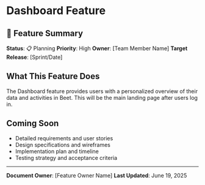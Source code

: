 # Dashboard Feature

## 🎯 Feature Summary

**Status**: 📋 Planning
**Priority**: High
**Owner**: [Team Member Name]
**Target Release**: [Sprint/Date]

## What This Feature Does

The Dashboard feature provides users with a personalized overview of their data and activities in Beet. This will be the main landing page after users log in.

## Coming Soon

- Detailed requirements and user stories
- Design specifications and wireframes
- Implementation plan and timeline
- Testing strategy and acceptance criteria

---

**Document Owner**: [Feature Owner Name]
**Last Updated**: June 19, 2025
